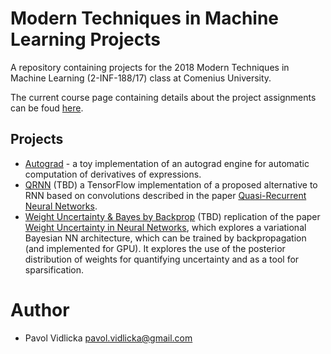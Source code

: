 # Modern Techniques in Machine Learning Projects
A repository containing projects for the 2018 Modern Techniques in Machine Learning (2-INF-188/17) class
at Comenius University.

The current course page containing details about the project assignments
can be foud [here](https://usamec.github.io/ml2/).


## Projects
* [Autograd](../blob/master/autograd) - a toy implementation of an autograd engine
for automatic computation of derivatives of expressions.
* [QRNN](../blob/master/qrnn) (TBD) a TensorFlow implementation of a proposed
    alternative to RNN based on convolutions described in the paper
    [Quasi-Recurrent Neural Networks](https://arxiv.org/pdf/1611.01576.pdf).
* [Weight Uncertainty & Bayes by Backprop](../blob/master/bayesbybackprop) (TBD) replication of the paper
    [Weight Uncertainty in Neural Networks](https://arxiv.org/pdf/1505.05424.pdf),
    which explores a variational Bayesian NN architecture, which can be trained
    by backpropagation (and implemented for GPU). It explores the use of the
    posterior distribution of weights for quantifying uncertainty and as a tool
    for sparsification.

# Author

* Pavol Vidlicka pavol.vidlicka@gmail.com
